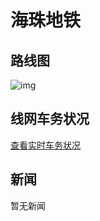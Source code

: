 # 海珠地铁
## 路线图
![img](https://img.keliyan.top/file/3e1ce4fd94f1c1b3818e8.jpg)
## 线网车务状况
[查看实时车务状况](https://kdocs.cn/l/cmmCS512tK9M)
## 新闻
暂无新闻
